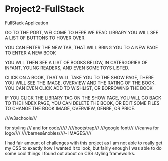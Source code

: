 # Project2-FullStack
FullStack Application

GO TO THE PORT, WELCOME TO HERE WE READ LIBRARY
YOU WILL SEE A LIST OF BUTTONS TO HOVER OVER.

YOU CAN ENTER THE NEW TAB, THAT WILL BRING YOU TO A NEW PAGE TO ENTER A NEW BOOK

YOU WLL THEN SEE A LIST OF BOOKS BELOW, IN CATERGORIES OF INFANT, YOUNG READERS, AND EVEN SOME TOYS LISTED.

CLICK ON A BOOK, THAT WILL TAKE YOU TO THE SHOW PAGE, THERE YOU WILL SEE THE IMAGE, OVERVIEW AND THE RATING OF THE BOOK. YOU CAN EVEN CLICK ADD TO WISHLIST, OR BORROWING THE BOOK

IF YOU CLICK THE LIBRARY TAG ON THE SHOW PAGE, YOU WLL GO BACK TO THE IINDEX PAGE, YOU CAN DELETE THE BOOK, OR EDIT SOME FILES TO CHANGE THE BOOK IMAGE, OVERVIEW, GENRE, OR PRICE.

///w3schools///

for styling /// and for code/////
////bootstrap///
///google font///
///canva for logo////
////barnes&nobles////- IMAGES////



I had fair amount of challenges with this project as I am not able to really get my CSS to exactly how I wanted it to look, but fairly enough I was able to do some cool things I found out about on CSS styling frameworks.
